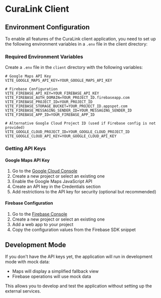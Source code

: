# CuraLink Client

## Environment Configuration

To enable all features of the CuraLink client application, you need to set up the following environment variables in a `.env` file in the client directory:

### Required Environment Variables

Create a `.env` file in the `client` directory with the following variables:

```
# Google Maps API Key
VITE_GOOGLE_MAPS_API_KEY=YOUR_GOOGLE_MAPS_API_KEY

# Firebase Configuration
VITE_FIREBASE_API_KEY=YOUR_FIREBASE_API_KEY
VITE_FIREBASE_AUTH_DOMAIN=YOUR_PROJECT_ID.firebaseapp.com
VITE_FIREBASE_PROJECT_ID=YOUR_PROJECT_ID
VITE_FIREBASE_STORAGE_BUCKET=YOUR_PROJECT_ID.appspot.com
VITE_FIREBASE_MESSAGING_SENDER_ID=YOUR_MESSAGING_SENDER_ID
VITE_FIREBASE_APP_ID=YOUR_FIREBASE_APP_ID

# Alternative Google Cloud Project ID (used if Firebase config is not provided)
VITE_GOOGLE_CLOUD_PROJECT_ID=YOUR_GOOGLE_CLOUD_PROJECT_ID
VITE_GOOGLE_CLOUD_API_KEY=YOUR_GOOGLE_CLOUD_API_KEY
```

### Getting API Keys

#### Google Maps API Key

1. Go to the [Google Cloud Console](https://console.cloud.google.com/)
2. Create a new project or select an existing one
3. Enable the Google Maps JavaScript API
4. Create an API key in the Credentials section
5. Add restrictions to the API key for security (optional but recommended)

#### Firebase Configuration

1. Go to the [Firebase Console](https://console.firebase.google.com/)
2. Create a new project or select an existing one
3. Add a web app to your project
4. Copy the configuration values from the Firebase SDK snippet

## Development Mode

If you don't have the API keys yet, the application will run in development mode with mock data:

- Maps will display a simplified fallback view
- Firebase operations will use mock data

This allows you to develop and test the application without setting up the external services.